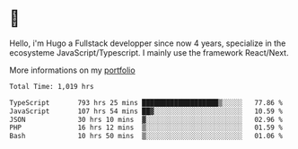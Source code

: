# 👋 

Hello, i'm Hugo a Fullstack developper since now 4 years, specialize in the ecosysteme JavaScript/Typescript. I mainly use the framework React/Next.

More informations on my [portfolio](https://hcampos.fr)

<!--START_SECTION:waka-->

```txt
Total Time: 1,019 hrs

TypeScript       793 hrs 25 mins ███████████████████▒░░░░░   77.86 %
JavaScript       107 hrs 54 mins ██▓░░░░░░░░░░░░░░░░░░░░░░   10.59 %
JSON             30 hrs 10 mins  ▓░░░░░░░░░░░░░░░░░░░░░░░░   02.96 %
PHP              16 hrs 12 mins  ▒░░░░░░░░░░░░░░░░░░░░░░░░   01.59 %
Bash             10 hrs 50 mins  ▒░░░░░░░░░░░░░░░░░░░░░░░░   01.06 %
```

<!--END_SECTION:waka-->
